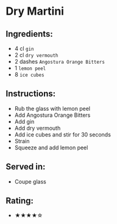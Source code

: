 # Dry Martini

## Ingredients:
- 4 cl `gin`
- 2 cl `dry vermouth`
- 2 dashes `Angostura Orange Bitters`
- 1 `lemon peel`
- 8 `ice cubes`

## Instructions:
- Rub the glass with lemon peel
- Add Angostura Orange Bitters
- Add gin
- Add dry vermouth
- Add ice cubes and stir for 30 seconds
- Strain
- Squeeze and add lemon peel

## Served in:
- Coupe glass

## Rating:
- ★★★★☆